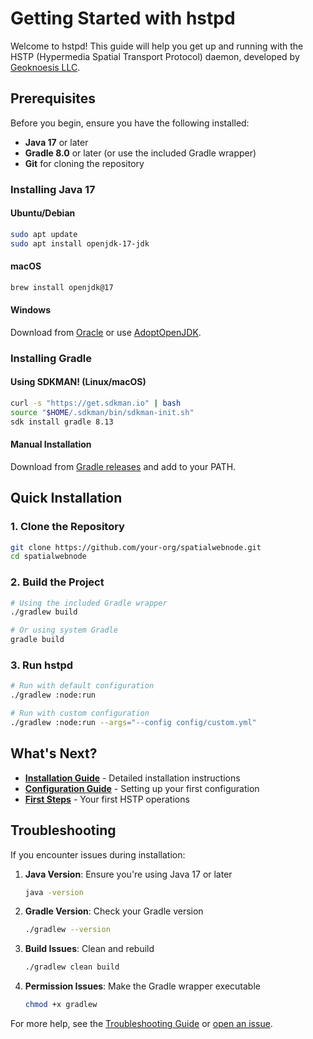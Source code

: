 # Getting Started with hstpd

Welcome to hstpd! This guide will help you get up and running with the HSTP (Hypermedia Spatial Transport Protocol) daemon, developed by [Geoknoesis LLC](https://www.geoknoesis.com).

## Prerequisites

Before you begin, ensure you have the following installed:

- **Java 17** or later
- **Gradle 8.0** or later (or use the included Gradle wrapper)
- **Git** for cloning the repository

### Installing Java 17

#### Ubuntu/Debian
```bash
sudo apt update
sudo apt install openjdk-17-jdk
```

#### macOS
```bash
brew install openjdk@17
```

#### Windows
Download from [Oracle](https://www.oracle.com/java/technologies/downloads/#java17) or use [AdoptOpenJDK](https://adoptopenjdk.net/).

### Installing Gradle

#### Using SDKMAN! (Linux/macOS)
```bash
curl -s "https://get.sdkman.io" | bash
source "$HOME/.sdkman/bin/sdkman-init.sh"
sdk install gradle 8.13
```

#### Manual Installation
Download from [Gradle releases](https://gradle.org/releases/) and add to your PATH.

## Quick Installation

### 1. Clone the Repository

```bash
git clone https://github.com/your-org/spatialwebnode.git
cd spatialwebnode
```

### 2. Build the Project

```bash
# Using the included Gradle wrapper
./gradlew build

# Or using system Gradle
gradle build
```

### 3. Run hstpd

```bash
# Run with default configuration
./gradlew :node:run

# Run with custom configuration
./gradlew :node:run --args="--config config/custom.yml"
```

## What's Next?

- **[Installation Guide](installation.md)** - Detailed installation instructions
- **[Configuration Guide](configuration.md)** - Setting up your first configuration
- **[First Steps](first-steps.md)** - Your first HSTP operations

## Troubleshooting

If you encounter issues during installation:

1. **Java Version**: Ensure you're using Java 17 or later
   ```bash
   java -version
   ```

2. **Gradle Version**: Check your Gradle version
   ```bash
   ./gradlew --version
   ```

3. **Build Issues**: Clean and rebuild
   ```bash
   ./gradlew clean build
   ```

4. **Permission Issues**: Make the Gradle wrapper executable
   ```bash
   chmod +x gradlew
   ```

For more help, see the [Troubleshooting Guide](../deployment/troubleshooting.md) or [open an issue](https://github.com/your-org/spatialwebnode/issues). 